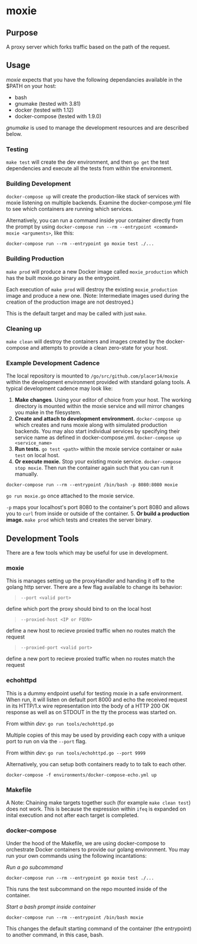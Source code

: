 # moxie

## Purpose

A proxy server which forks traffic based on the path of the request.

## Usage

*moxie* expects that you have the following dependancies available in
the $PATH on your host:

- bash
- gnumake (tested with 3.81)
- docker (tested with 1.12)
- docker-compose (tested with 1.9.0)

*gnumake* is used to manage the development resources and are described
below.

### Testing

`make test` will create the dev environment, and then `go get` the
test dependencies and execute all the tests from within the environment.

### Building Development

`docker-compose up` will create the production-like stack of services with moxie
listening on multiple backends. Examine the docker-compose.yml file to
see which containers are running which services.

Alternatively, you can run a command inside your container directly from
the prompt by using `docker-compose run --rm --entrypoint <command>
moxie <arguments>`, like this:

`docker-compose run --rm --entrypoint go moxie test ./...`

### Building Production

`make prod` will produce a new Docker image called `moxie_production` which
has the built moxie.go binary as the entrypoint.

Each execution of `make prod` will destroy the existing `moxie_production`
image and produce a new one. (Note: Intermediate images used during the
creation of the production image are not destroyed.)

This is the default target and may be called with just `make`.

### Cleaning up

`make clean` will destroy the containers and images created by the
docker-compose and attempts to provide a clean zero-state for your host.

### Example Development Cadence

The local repository is mounted to `/go/src/github.com/placer14/moxie` within the
development environment provided with standard golang tools. A typical
development cadence may look like:

1. **Make changes**. Using your editor of choice from your host. The
working directory is mounted within the moxie service and will mirror changes
you make in the filesystem.
2. **Create and attach to development environment.** `docker-compose up`
which creates and runs moxie along with simulated production backends.
You may also start individual services by specifying their service name
as defined in docker-compose.yml. `docker-compose up <service_name>`
3. **Run tests.** `go test <path>` within the moxie service container or
`make test` on local host.
4. **Or execute moxie.** Stop your existing moxie service.
`docker-compose stop moxie`. Then run the container again such that you can
run it manually.

`docker-compose run --rm --entrypoint /bin/bash -p 8080:8080 moxie`

`go run moxie.go` once attached to the moxie service.

`-p` maps your localhost's port 8080 to the container's port 8080 and allows
you to `curl` from inside or outside of the container.
5. **Or build a production image.** `make prod` which tests and creates the
server binary.

## Development Tools

There are a few tools which may be useful for use in development.

### moxie

This is manages setting up the proxyHandler and handing it off to the
golang http server. There are a few flag available to change its
behavior:

> `--port <valid port>`

define which port the proxy should bind to on the local host

> `--proxied-host <IP or FQDN>`

define a new host to recieve proxied traffic when no routes match the request

> `--proxied-port <valid port>`

define a new port to recieve proxied traffic when no routes match the request

### echohttpd

This is a dummy endpoint useful for testing moxie in a safe environment. When
run, it will listen on default port 8000 and echo the received request
in its HTTP/1.x wire representation into the body of a HTTP 200 OK response as
well as on STDOUT in the tty the process was started on.

From within *dev*:
`go run tools/echohttpd.go`

Multiple copies of this may be used by providing each copy with a unique
port to run on via the `--port` flag.

From within *dev*:
`go run tools/echohttpd.go --port 9999`

Alternatively, you can setup both containers ready to to talk to each
other.

`docker-compose -f environments/docker-compose-echo.yml up`

### Makefile

A Note: Chaining make targets together such (for example `make clean test`)
does not work. This is because the expression within `ifeq` is expanded on
inital execution and not after each target is completed.

### docker-compose

Under the hood of the Makefile, we are using docker-compose to orchestrate
Docker containers to provide our golang environment. You may run your
own commands using the following incantations:

*Run a go subcommand*

`docker-compose run --rm --entrypoint go moxie test ./...`

This runs the test subcommand on the repo mounted inside of the container.

*Start a bash prompt inside container*

`docker-compose run --rm --entrypoint /bin/bash moxie`

This changes the default starting command of the container (the
entrypoint) to another command, in this case, bash.


